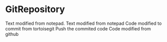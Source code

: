 GitRepository
=============

Text modified from notepad. Text modified from notepad
Code modified to commit from tortoisegit
Push the commited code
Code modified from github
